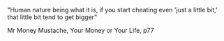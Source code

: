 "Human nature being what it is, if you start cheating even 'just a little bit,' that little bit tend to get bigger"

Mr Money Mustache, Your Money or Your Life, p77